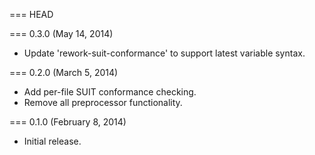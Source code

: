 === HEAD

=== 0.3.0 (May 14, 2014)

* Update 'rework-suit-conformance' to support latest variable syntax.

=== 0.2.0 (March 5, 2014)

* Add per-file SUIT conformance checking.
* Remove all preprocessor functionality.

=== 0.1.0 (February 8, 2014)

* Initial release.
